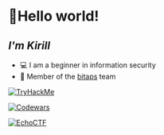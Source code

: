 # 👋Hello world!
## _I'm Kirill_



- 💻 I am a beginner in information security
- 🌱 Member of the [bitaps](https://bitaps.com) team

[![TryHackMe](https://tryhackme-badges.s3.amazonaws.com/u6g3n7.png)](https://tryhackme.com/p/u6g3n7)

[![Codewars](https://www.codewars.com/users/moznoporusski/badges/micro)]([https://echoctf.red/profile/1428820](https://www.codewars.com/users/moznoporusski))

[![EchoCTF](https://echoctf.red/profile/1428820/badge)](https://echoctf.red/profile/1428820)



